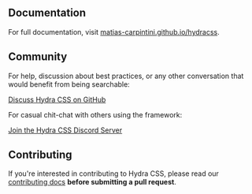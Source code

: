 ## Documentation

For full documentation, visit [matias-carpintini.github.io/hydracss](https://matias-carpintini.github.io/hydracss).

## Community

For help, discussion about best practices, or any other conversation that would benefit from being searchable:

[Discuss Hydra CSS on GitHub](https://github.com/matias-carpintini/hydracss/issues?q=is%3Aissue+sort%3Aupdated-desc)

For casual chit-chat with others using the framework:

[Join the Hydra CSS Discord Server](https://discord.gg/jgghS38)

## Contributing

If you're interested in contributing to Hydra CSS, please read our [contributing docs](https://github.com/matias-carpintini/hydracss/blob/master/CONTRIBUTING.md) **before submitting a pull request**.
